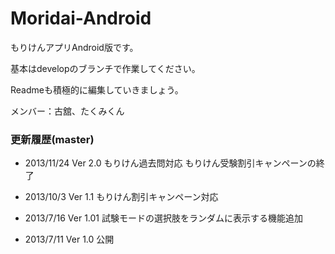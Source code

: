 Moridai-Android
===============

もりけんアプリAndroid版です。

基本はdevelopのブランチで作業してください。

Readmeも積極的に編集していきましょう。

メンバー：古舘、たくみくん


### 更新履歴(master)
- 2013/11/24
Ver 2.0
もりけん過去問対応
もりけん受験割引キャンペーンの終了

- 2013/10/3
Ver 1.1
もりけん割引キャンペーン対応

- 2013/7/16
Ver 1.01
試験モードの選択肢をランダムに表示する機能追加

- 2013/7/11
Ver 1.0
公開

